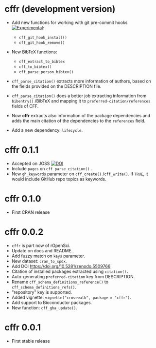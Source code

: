 # cffr (development version)

-   Add new functions for working with git pre-commit hooks
    [![Experimental](https://lifecycle.r-lib.org/articles/figures/lifecycle-experimental.svg)](https://lifecycle.r-lib.org/articles/stages.html#experimental):

    -   `cff_git_hook_install()`
    -   `cff_git_hook_remove()`

-   New BibTeX functions:

    -   `cff_extract_to_bibtex`
    -   `cff_to_bibtex()`
    -   `cff_parse_person_bibtex()`

-   `cff_parse_citation()` extracts more information of authors, based on the
    fields provided on the DESCRIPTION file.

-   `cff_parse_citation()` does a better job extracting information from
    `bibentry()` /BibTeX and mapping it to `preferred-citation/references`
    fields of CFF.

-   Now **cffr** extracts also information of the package dependencies and adds
    the main citation of the dependencies to the `references` field.

-   Add a new dependency: `lifecycle`.

# cffr 0.1.1

-   Accepted on JOSS
    [![DOI](https://joss.theoj.org/papers/10.21105/joss.03900/status.svg)](https://doi.org/10.21105/joss.03900)
-   Include `pages` on `cff_parse_citation()` .
-   New `gh_keywords` parameter on `cff_create()` /`cff_write()`. If `TRUE`, it
    would include GitHub repo topics as keywords.

# cffr 0.1.0

-   First CRAN release

# cffr 0.0.2

-   `cffr` is part now of rOpenSci.
-   Update on docs and README.
-   Add fuzzy match on `keys` parameter.
-   New dataset: `cran_to_spdx`.
-   Add DOI <https://doi.org/10.5281/zenodo.5509766>
-   Citation of installed packages extracted using `citation().`
-   Auto-generating `preferred-citation` key from DESCRIPTION.
-   Rename `cff_schema_definitions_reference()` to
    `cff_schema_definitions_refs()`.
-   "repository" key is supported.
-   Added vignette: `vignette("crosswalk", package = "cffr")`.
-   Add support to Bioconductor packages.
-   New function: `cff_gha_update()`.

# cffr 0.0.1

-   First stable release

